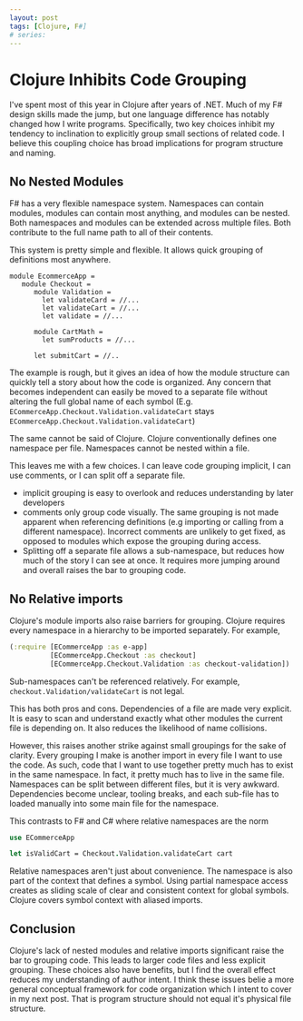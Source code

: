 ```yaml
---
layout: post
tags: [Clojure, F#]
# series: 
---
```


# Clojure Inhibits Code Grouping

I've spent most of this year in Clojure after years of .NET. Much of my F# design skills made the jump, but one language difference has notably changed how I write programs. Specifically, two key choices inhibit my tendency to inclination to explicitly group small sections of related code. I believe this coupling choice has broad implications for program structure and naming.

## No Nested Modules

F# has a very flexible namespace system. Namespaces can contain modules, modules can contain most anything, and modules can be nested. Both namespaces and modules can be extended across multiple files. Both contribute to the full name path to all of their contents.

This system is pretty simple and flexible. It allows quick grouping of definitions most anywhere.
```f#
module EcommerceApp = 
   module Checkout = 
      module Validation = 
        let validateCard = //...
        let validateCart = //...
        let validate = //...

      module CartMath = 
        let sumProducts = //...

      let submitCart = //..
```

The example is rough, but it gives an idea of how the module structure can quickly tell a story about how the code is organized. Any concern that becomes independent can easily be moved to a separate file without altering the full global name of each symbol (E.g. `ECommerceApp.Checkout.Validation.validateCart` stays `ECommerceApp.Checkout.Validation.validateCart`)

The same cannot be said of Clojure. Clojure conventionally defines one namespace per file. Namespaces cannot be nested within a file.

This leaves me with a few choices. I can leave code grouping implicit, I can use comments, or I can split off a separate file.
- implicit grouping is easy to overlook and reduces understanding by later developers
- comments only group code visually. The same grouping is not made apparent when referencing definitions (e.g importing or calling from a different namespace). Incorrect comments are unlikely to get fixed, as opposed to modules which expose the grouping during access.
- Splitting off a separate file allows a sub-namespace, but reduces how much of the story I can see at once. It requires more jumping around and overall raises the bar to grouping code.


## No Relative imports

Clojure's module imports also raise barriers for grouping. Clojure requires every namespace in a hierarchy to be imported separately. For example,
```clj
(:require [ECommerceApp :as e-app]
          [ECommerceApp.Checkout :as checkout]
          [ECommerceApp.Checkout.Validation :as checkout-validation])
```

Sub-namespaces can't be referenced relatively. For example, `checkout.Validation/validateCart` is not legal.

This has both pros and cons. Dependencies of a file are made very explicit. It is easy to scan and understand exactly what other modules the current file is depending on. It also reduces the likelihood of name collisions.

However, this raises another strike against small groupings for the sake of clarity. Every grouping I make is another import in every file I want to use the code. As such, code that I want to use together pretty much has to exist in the same namespace. In fact, it pretty much has to live in the same file. Namespaces can be split between different files, but it is very awkward. Dependencies become unclear, tooling breaks, and each sub-file has to loaded manually into some main file for the namespace. 

This contrasts to F# and C# where relative namespaces are the norm
```fs
use ECommerceApp

let isValidCart = Checkout.Validation.validateCart cart
```

Relative namespaces aren't just about convenience. The namespace is also part of the context that defines a symbol. Using partial namespace access creates as sliding scale of clear and consistent context for global symbols. Clojure covers symbol context with aliased imports. 

<!-- I feel like a beginner would struggle to get anything out of this article. Too much expectation they understand namespacing -->

## Conclusion

Clojure's lack of nested modules and relative imports significant raise the bar to grouping code. This leads to larger code files and less explicit grouping. 
These choices also have benefits, but I find the overall effect reduces my understanding of author intent. I think these issues belie a more general conceptual framework for code organization which I intent to cover in my next post. That is program structure should not equal it's physical file structure.


